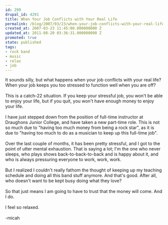 ```yaml
---
id: 299
drupal_id: 4291
title: When Your Job Conflicts with Your Real Life
permalink: /blog/2007/03/23/when-your-job-conflicts-with-your-real-life
created_at: 2007-03-23 11:45:00.000000000 Z
updated_at: 2011-08-20 03:36:31.000000000 Z
promoted: true
state: published
tags:
- rock band
- music
- relax
- job
---
```

It sounds silly, but what happens when your job conflicts with your real life? When your job keeps you too stressed to function well when you are off?<br /><br />This is a catch-22 situation. If you keep your stressful job, you won't be able to enjoy your life, but if you quit, you won't have enough money to enjoy your life.<br /><br />I have just stepped down from the position of full-time instructor at Draughons Junior College, and have taken a new part-time role. This is not so much due to "having too much money from being a rock star", as it is due to "having too much to do as a musician to keep up this full-time job".<br /><br />Over the last couple of months, it has been pretty stressful, and I got to the point of utter mental exhaustion. That is saying a lot; I'm the one who never sleeps, who plays shows back-to-back-to-back and is happy about it, and who is always pressuring everyone to work, work, work.<br /><br />But I realized I couldn't really fathom the thought of keeping up my teaching schedule and doing all this band stuff anymore. And that's good. After all, who doesn't want to be kept busy doing what they love?<br /><br />So that just means I am going to have to trust that the money will come. And I do.<br /><br />I feel so relaxed.<br /><br />-micah
